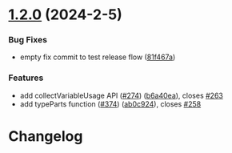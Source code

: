 # [1.2.0](https://github.com/JoshuaKGoldberg/ts-api-utils/compare/v1.0.2...v1.2.0) (2024-2-5)

### Bug Fixes

- empty fix commit to test release flow ([81f467a](https://github.com/JoshuaKGoldberg/ts-api-utils/commit/81f467a7d63d97af18d1ca66fc08e863a830ee68))

### Features

- add collectVariableUsage API ([#274](https://github.com/JoshuaKGoldberg/ts-api-utils/issues/274)) ([b6a40ea](https://github.com/JoshuaKGoldberg/ts-api-utils/commit/b6a40eae2032f574b233bf90a6394a532a1d92f3)), closes [#263](https://github.com/JoshuaKGoldberg/ts-api-utils/issues/263)
- add typeParts function ([#374](https://github.com/JoshuaKGoldberg/ts-api-utils/issues/374)) ([ab0c924](https://github.com/JoshuaKGoldberg/ts-api-utils/commit/ab0c924d234db0f64c60f0e82b552870ed6bcefa)), closes [#258](https://github.com/JoshuaKGoldberg/ts-api-utils/issues/258)

# Changelog
